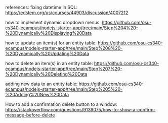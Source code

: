 references:
fixing datetime in SQL:
https://edstem.org/us/courses/44903/discussion/4007212

how to implement dynamic dropdown menus:
https://github.com/osu-cs340-ecampus/nodejs-starter-app/tree/main/Step%204%20-%20Dynamically%20Displaying%20Data

how to update an item(s) for an entity table:
https://github.com/osu-cs340-ecampus/nodejs-starter-app/tree/main/Step%208%20-%20Dynamically%20Updating%20Data

how to delete an item(s) in an entity table:
https://github.com/osu-cs340-ecampus/nodejs-starter-app/tree/main/Step%207%20-%20Dynamically%20Deleting%20Data

adding new data to an entity table:
https://github.com/osu-cs340-ecampus/nodejs-starter-app/tree/main/Step%205%20-%20Adding%20New%20Data

How to add a confirmation delete button to a window:
https://stackoverflow.com/questions/9139075/how-to-show-a-confirm-message-before-delete
